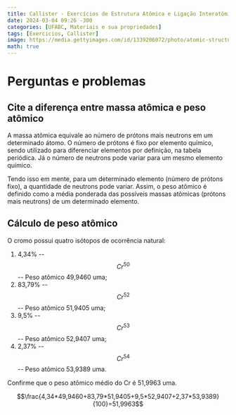 ```yaml
---
title: Callister - Exercícios de Estrutura Atômica e Ligação Interatômica
date: 2024-03-04 09:26 -300
categories: [UFABC, Materiais e sua propriedades]
tags: [Exercicios, Callister]
image: https://media.gettyimages.com/id/1339206072/photo/atomic-structure-illustration.jpg?s=612x612&w=0&k=20&c=qu_tEL-fB27QlmSRmgent2NKMtIYl_P5Q4lf1jWgKfE=
math: true
---
```


# Perguntas e problemas

## Cite a diferença entre massa atômica e peso atômico
A massa atômica equivale ao número de prótons mais neutrons em um determinado átomo. O número de prótons é fixo por elemento químico, sendo utilizado para diferenciar elementos por definição, na tabela periódica. Já o número de neutrons pode variar para um mesmo elemento químico.

Tendo isso em mente, para um determinado elemento (número de prótons fixo), a quantidade de neutrons pode variar. Assim, o peso atômico é definido como a média ponderada das possíveis massas atômicas (prótons mais neutrons) de um determinado elemento.

## Cálculo de peso atômico
O cromo possui quatro isótopos de ocorrência natural:
1. 4,34% -- $$Cr^{50}$$ -- Peso atômico 49,9460 uma;
2. 83,79% -- $$Cr^{52}$$ -- Peso atômico 51,9405 uma;
3. 9,5% -- $$Cr^{53}$$ -- Peso atômico 52,9407 uma;
4. 2,37% -- $$Cr^{54}$$ -- Peso atômico 53,9389 uma.

Confirme que o peso atômico médio do Cr é 51,9963 uma.

$$\frac{4,34*49,9460+83,79*51,9405+9,5*52,9407+2,37*53,9389}{100}=51,9963$$